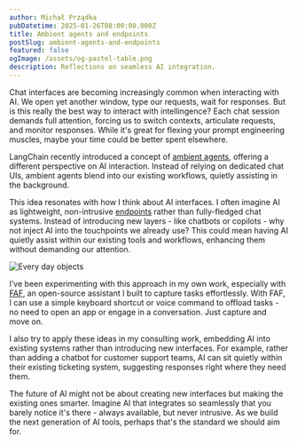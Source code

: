 ```yaml
---
author: Michał Prządka
pubDatetime: 2025-01-26T08:00:00.000Z
title: Ambient agents and endpoints
postSlug: ambient-agents-and-endpoints
featured: false
ogImage: /assets/og-pastel-table.png
description: Reflections on seamless AI integration.
---
```


Chat interfaces are becoming increasingly common when interacting with AI. We open yet another window, type our requests, wait for responses. But is this really the best way to interact with intellingence? Each chat session demands full attention, forcing us to switch contexts, articulate requests, and monitor responses. While it's great for flexing your prompt engineering muscles, maybe your time could be better spent elsewhere.

LangChain recently introduced a concept of [ambient agents](https://blog.langchain.dev/introducing-ambient-agents/), offering a different perspective on AI interaction. Instead of relying on dedicated chat UIs, ambient agents blend into our existing workflows, quietly assisting in the background.

This idea resonates with how I think about AI interfaces. I often imagine AI as lightweight, non-intrusive [endpoints](https://www.linkedin.com/posts/przadka_my-prediction-is-that-companies-will-start-activity-7255456993170092032-5D7H?utm_source=share&utm_medium=member_desktop) rather than fully-fledged chat systems. Instead of introducing new layers - like chatbots or copilots - why not inject AI into the touchpoints we already use? This could mean having AI quietly assist within our existing tools and workflows, enhancing them without demanding our attention.

![Every day objects](/assets/every-day-objects.png)

I’ve been experimenting with this approach in my own work, especially with [FAF](https://getfaf.com/), an open-source assistant I built to capture tasks effortlessly. With FAF, I can use a simple keyboard shortcut or voice command to offload tasks - no need to open an app or engage in a conversation. Just capture and move on.

I also try to apply these ideas in my consulting work, embedding AI into existing systems rather than introducing new interfaces. For example, rather than adding a chatbot for customer support teams, AI can sit quietly within their existing ticketing system, suggesting responses right where they need them.

The future of AI might not be about creating new interfaces but making the existing ones smarter. Imagine AI that integrates so seamlessly that you barely notice it's there - always available, but never intrusive. As we build the next generation of AI tools, perhaps that's the standard we should aim for.
